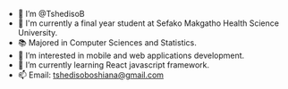- 👋 I’m @TshedisoB
- 🏫 I'm currently a final year student at Sefako Makgatho Health Science University.
- 📚 Majored in Computer Sciences and Statistics.
- 👀 I’m interested in mobile and web applications development.
- 🌱 I’m currently learning React javascript framework.
- 📫 Email: tshedisoboshiana@gmail.com

<!---
TshedisoB/TshedisoB is a ✨ special ✨ repository because its `README.md` (this file) appears on your GitHub profile.
You can click the Preview link to take a look at your changes.
--->

